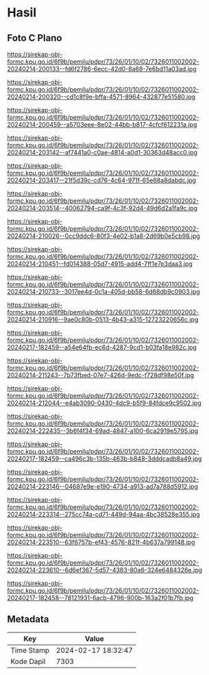 # Hasil

## Foto C Plano

https://sirekap-obj-formc.kpu.go.id/6f9b/pemilu/pdpr/73/26/01/10/02/7326011002002-20240214-200133--fd6f2786-6ecc-42d0-8a68-7e6bd11a03ad.jpg

https://sirekap-obj-formc.kpu.go.id/6f9b/pemilu/pdpr/73/26/01/10/02/7326011002002-20240214-200320--cd1c8f9e-bffa-4571-8964-432877e51580.jpg

https://sirekap-obj-formc.kpu.go.id/6f9b/pemilu/pdpr/73/26/01/10/02/7326011002002-20240214-200459--a5703eee-8e02-44bb-b817-4cfcf612231a.jpg

https://sirekap-obj-formc.kpu.go.id/6f9b/pemilu/pdpr/73/26/01/10/02/7326011002002-20240214-203142--af7441a0-c0ae-4814-a0d1-30363d48acc0.jpg

https://sirekap-obj-formc.kpu.go.id/6f9b/pemilu/pdpr/73/26/01/10/02/7326011002002-20240214-203417--21f5d39c-cd76-4c64-971f-65e68a8dabdc.jpg

https://sirekap-obj-formc.kpu.go.id/6f9b/pemilu/pdpr/73/26/01/10/02/7326011002002-20240214-203514--40062794-ca9f-4c3f-92d4-49d6d2a1fa9c.jpg

https://sirekap-obj-formc.kpu.go.id/6f9b/pemilu/pdpr/73/26/01/10/02/7326011002002-20240214-210026--0cc9ddc6-80f3-4e02-b1a8-2d69b0e5cb98.jpg

https://sirekap-obj-formc.kpu.go.id/6f9b/pemilu/pdpr/73/26/01/10/02/7326011002002-20240214-210451--fd014388-05d7-4915-add4-7ff1e7e3daa3.jpg

https://sirekap-obj-formc.kpu.go.id/6f9b/pemilu/pdpr/73/26/01/10/02/7326011002002-20240214-210733--3017ee4d-0c1a-405d-bb58-6d68db9c0903.jpg

https://sirekap-obj-formc.kpu.go.id/6f9b/pemilu/pdpr/73/26/01/10/02/7326011002002-20240214-210916--9ae0c80b-0513-4b43-a315-12723220656c.jpg

https://sirekap-obj-formc.kpu.go.id/6f9b/pemilu/pdpr/73/26/01/10/02/7326011002002-20240217-182459--a54e64fb-ec6d-4287-9cd1-b03fa18e982c.jpg

https://sirekap-obj-formc.kpu.go.id/6f9b/pemilu/pdpr/73/26/01/10/02/7326011002002-20240214-211243--7b73fbed-07e7-426d-9edc-f728df98e50f.jpg

https://sirekap-obj-formc.kpu.go.id/6f9b/pemilu/pdpr/73/26/01/10/02/7326011002002-20240214-212044--e4ab3090-0430-4dc9-b5f9-84fdce9c9502.jpg

https://sirekap-obj-formc.kpu.go.id/6f9b/pemilu/pdpr/73/26/01/10/02/7326011002002-20240214-222435--3b6f4f34-69ad-4847-a100-6ca2919e5795.jpg

https://sirekap-obj-formc.kpu.go.id/6f9b/pemilu/pdpr/73/26/01/10/02/7326011002002-20240217-182459--ca496c3b-135b-463b-b848-3dddcadb8a49.jpg

https://sirekap-obj-formc.kpu.go.id/6f9b/pemilu/pdpr/73/26/01/10/02/7326011002002-20240214-223146--04687e9e-e190-4734-a913-ad7a788d5912.jpg

https://sirekap-obj-formc.kpu.go.id/6f9b/pemilu/pdpr/73/26/01/10/02/7326011002002-20240214-223314--275cc74a-cd71-449d-94aa-4bc38528e355.jpg

https://sirekap-obj-formc.kpu.go.id/6f9b/pemilu/pdpr/73/26/01/10/02/7326011002002-20240214-223510--63f6757b-ef43-4576-821f-4b637a799148.jpg

https://sirekap-obj-formc.kpu.go.id/6f9b/pemilu/pdpr/73/26/01/10/02/7326011002002-20240214-223610--6d6ef367-5d57-4383-80a6-324e6484326e.jpg

https://sirekap-obj-formc.kpu.go.id/6f9b/pemilu/pdpr/73/26/01/10/02/7326011002002-20240217-182458--78121931-6acb-4796-900b-163a2f01b7fb.jpg


## Metadata

| Key        | Value               |
| ---------- | ------------------- |
| Time Stamp | 2024-02-17 18:32:47 |
| Kode Dapil | 7303                |



